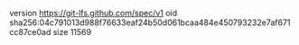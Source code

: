 version https://git-lfs.github.com/spec/v1
oid sha256:04c791013d988f76633eaf24b50d061bcaa484e450793232e7af671cc87ce0ad
size 11569
